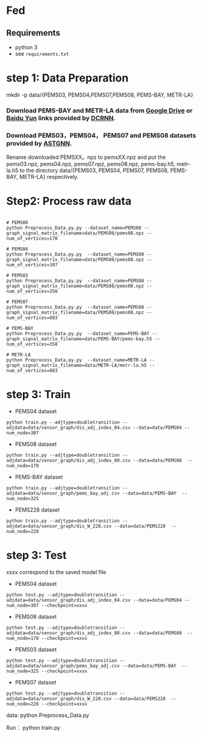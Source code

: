 # Fed


## Requirements
- python 3
- see `requirements.txt`


# step 1: Data Preparation

mkdir -p data/{PEMS03, PEMS04,PEMS07,PEMS08,  PEMS-BAY, METR-LA}

### Download PEMS-BAY and METR-LA data from [Google Drive](https://drive.google.com/open?id=10FOTa6HXPqX8Pf5WRoRwcFnW9BrNZEIX) or [Baidu Yun](https://pan.baidu.com/s/14Yy9isAIZYdU__OYEQGa_g) links provided by [DCRNN](https://github.com/liyaguang/DCRNN).
### Download PEMS03，PEMS04， PEMS07 and PEMS08 datasets provided by [ASTGNN](https://github.com/guoshnBJTU/ASTGNN/tree/main/data). 

Rename downloaded PEMSXX。npz to pemsXX.npz and put the pems03.npz, pems04.npz, pems07.npz, pems08.npz, pems-bay.h5, metr-la.h5 to the directory data/{PEMS03, PEMS04, PEMS07, PEMS08, PEMS-BAY, METR-LA} respectively.



# Step2: Process raw data 

```

# PEMS08
python Preprocess_Data.py.py --dataset_name=PEMS08 --graph_signal_matrix_filename=data/PEMS08/pems08.npz --num_of_vertices=170

# PEMS04
python Preprocess_Data.py.py  --dataset_name=PEMS08 --graph_signal_matrix_filename=data/PEMS08/pems08.npz --num_of_vertices=307

# PEMS03
python Preprocess_Data.py.py  --dataset_name=PEMS08 --graph_signal_matrix_filename=data/PEMS08/pems08.npz --num_of_vertices=358

# PEMS07
python Preprocess_Data.py.py  --dataset_name=PEMS08 --graph_signal_matrix_filename=data/PEMS08/pems08.npz --num_of_vertices=883

# PEMS-BAY
python Preprocess_Data.py.py  --dataset_name=PEMS-BAY --graph_signal_matrix_filename=data/PEMS-BAY/pems-bay.h5 --num_of_vertices=358

# METR-LA
python Preprocess_Data.py.py  --dataset_name=METR-LA --graph_signal_matrix_filename=data/METR-LA/metr-la.h5 --num_of_vertices=883

```
# step 3: Train


* PEMS04 dataset
```
python train.py --adjtype=doubletransition --adjdata=data/sensor_graph/dis_adj_index_04.csv --data=data/PEMS04 --num_node=307
```

* PEMS08 dataset
``` 
python train.py --adjtype=doubletransition --adjdata=data/sensor_graph/dis_adj_index_08.csv --data=data/PEMS08  --num_node=170
```

* PEMS-BAY dataset
```
python train.py --adjtype=doubletransition --adjdata=data/sensor_graph/pems_bay_adj.csv --data=data/PEMS-BAY  --num_node=325
```

* PEMS228 dataset
```
python train.py --adjtype=doubletransition --adjdata=data/sensor_graph/dis_W_228.csv --data=data/PEMS228  --num_node=228
```

# step 3: Test
xxxx correspond to the saved model file

* PEMS04 dataset
```
python test.py --adjtype=doubletransition --adjdata=data/sensor_graph/dis_adj_index_04.csv --data=data/PEMS04 --num_node=307 --checkpoint=xxxx
```

* PEMS08 dataset
``` 
python test.py --adjtype=doubletransition --adjdata=data/sensor_graph/dis_adj_index_08.csv --data=data/PEMS08  --num_node=170 --checkpoint=xxxx
```

* PEMS03 dataset
```
python test.py --adjtype=doubletransition --adjdata=data/sensor_graph/pems_bay_adj.csv --data=data/PEMS-BAY  --num_node=325 --checkpoint=xxxx
```

* PEMS07 dataset
```
python test.py --adjtype=doubletransition --adjdata=data/sensor_graph/dis_W_228.csv --data=data/PEMS228  --num_node=228 --checkpoint=xxxx
```



data:
python Preprocess_Data.py

Run：
python train.py
